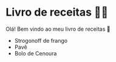 
# Livro de receitas :man_cook:

Olá! Bem vindo ao meu livro de receitas :wave:

 - Strogonoff de frango
 - Pavê
 - Bolo de Cenoura